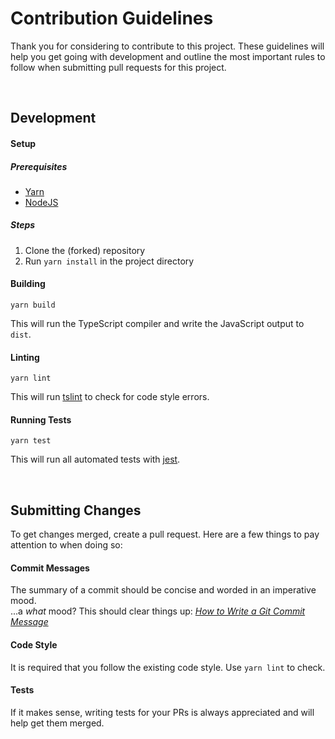 # Contribution Guidelines

Thank you for considering to contribute to this project. These guidelines will help you get going with development and outline the most important rules to follow when submitting pull requests for this project.

<br/>

## Development

#### Setup

##### Prerequisites

- [Yarn]
- [NodeJS]

##### Steps

1. Clone the (forked) repository
1. Run `yarn install` in the project directory

#### Building

```text
yarn build
```

This will run the TypeScript compiler and write the JavaScript output to `dist`.

#### Linting

```text
yarn lint
```

This will run [tslint] to check for code style errors.

#### Running Tests

```text
yarn test
```

This will run all automated tests with [jest].

<br/>


## Submitting Changes

To get changes merged, create a pull request. Here are a few things to pay attention to when doing so: 

#### Commit Messages

The summary of a commit should be concise and worded in an imperative mood.  
...a *what* mood? This should clear things up: *[How to Write a Git Commit Message][git-commit-message]*

#### Code Style

It is required that you follow the existing code style. Use `yarn lint` to check. 

#### Tests

If it makes sense, writing tests for your PRs is always appreciated and will help get them merged.

[Yarn]: https://yarnpkg.com
[NodeJS]: https://nodejs.org
[tslint]: https://palantir.github.io/tslint/
[jest]: https://facebook.github.io/jest/
[git-commit-message]: https://chris.beams.io/posts/git-commit/
